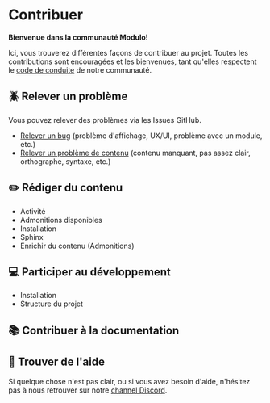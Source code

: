 # Contribuer

**Bienvenue dans la communauté Modulo!** 

Ici, vous trouverez différentes façons de contribuer au projet. Toutes les contributions sont encouragées et les bienvenues, tant qu'elles respectent le [code de conduite](https://github.com/edunumsec2/book/blob/documentation/CODE_OF_CONDUCT.md) de notre communauté.

## :beetle: Relever un problème
Vous pouvez relever des problèmes via les Issues GitHub. 
  - [Relever un bug](https://github.com/edunumsec2/book/issues/new?assignees=redelman%2Cgrgvn&labels=bug&template=bug-report.yml&title=%5BBug%5D%3A+) (problème d'affichage, UX/UI, problème avec un module, etc.)
  - [Relever un problème de contenu](https://github.com/edunumsec2/book/blob/documentation/.github/ISSUE_TEMPLATE/suggestion-contenu.yml) (contenu manquant, pas assez clair, orthographe, syntaxe, etc.)

## :pencil2: Rédiger du contenu
  - Activité
  - Admonitions disponibles
  - Installation
  - Sphinx
  - Enrichir du contenu (Admonitions)

## :computer: Participer au développement
  - Installation
  - Structure du projet

## :books: Contribuer à la documentation

## :raising_hand: Trouver de l'aide
Si quelque chose n'est pas clair, ou si vous avez besoin d'aide, n'hésitez pas à nous retrouver sur notre [channel Discord](https://discord.gg/b8qu79t6HQ).
